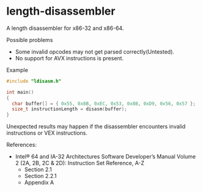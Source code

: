 # length-disassembler
A length disassembler for x86-32 and x86-64.

Possible problems
 - Some invalid opcodes may not get parsed correctly(Untested).
 - No support for AVX instructions is present.

Example
```C++
#include "ldisasm.h"

int main()
{
  char buffer[] = { 0x55, 0x8B, 0xEC, 0x53, 0x8B, 0xD9, 0x56, 0x57 };
  size_t instructionLength = disasm(buffer);
}
```

Unexpected results may happen if the disassembler encounters invalid instructions or VEX instructions.

References:
 * Intel® 64 and IA-32 Architectures Software Developer’s Manual Volume 2 (2A, 2B, 2C & 2D): Instruction Set Reference, A-Z
   - Section 2.1
   - Section 2.2.1
   - Appendix A
